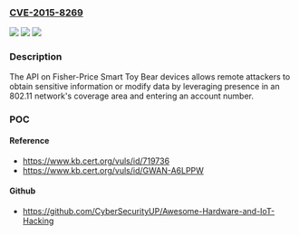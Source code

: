 ### [CVE-2015-8269](https://cve.mitre.org/cgi-bin/cvename.cgi?name=CVE-2015-8269)
![](https://img.shields.io/static/v1?label=Product&message=n%2Fa&color=blue)
![](https://img.shields.io/static/v1?label=Version&message=n%2Fa&color=blue)
![](https://img.shields.io/static/v1?label=Vulnerability&message=n%2Fa&color=brighgreen)

### Description

The API on Fisher-Price Smart Toy Bear devices allows remote attackers to obtain sensitive information or modify data by leveraging presence in an 802.11 network's coverage area and entering an account number.

### POC

#### Reference
- https://www.kb.cert.org/vuls/id/719736
- https://www.kb.cert.org/vuls/id/GWAN-A6LPPW

#### Github
- https://github.com/CyberSecurityUP/Awesome-Hardware-and-IoT-Hacking

